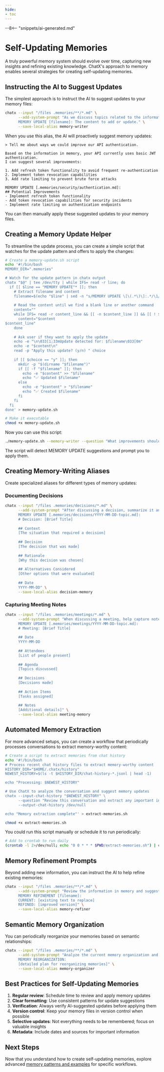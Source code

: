 ```yaml
---
hide:
- toc
---
```


--8<-- "snippets/ai-generated.md"

# Self-Updating Memories

A truly powerful memory system should evolve over time, capturing new insights and refining existing knowledge. ChatX's approach to memory enables several strategies for creating self-updating memories.

## Instructing the AI to Suggest Updates

The simplest approach is to instruct the AI to suggest updates to your memory files:

```bash
chatx --input "/files .memories/**/*.md" \
      --add-system-prompt "As we discuss topics related to the information in memory, suggest updates or additions to these memory files. Format your suggestions as:
      MEMORY UPDATE [filename]: The content to add or update." \
      --save-local-alias memory-writer
```

When you use this alias, the AI will proactively suggest memory updates:

```
> Tell me about ways we could improve our API authentication.

Based on the information in memory, your API currently uses basic JWT authentication. 
I can suggest several improvements:

1. Add refresh token functionality to avoid frequent re-authentication
2. Implement token revocation capabilities
3. Add rate limiting to prevent brute force attacks

MEMORY UPDATE [.memories/security/authentication.md]: 
## Potential Improvements
- Implement refresh token functionality
- Add token revocation capabilities for security incidents
- Implement rate limiting on authentication endpoints
```

You can then manually apply these suggested updates to your memory files.

## Creating a Memory Update Helper

To streamline the update process, you can create a simple script that watches for the update pattern and offers to apply the changes:

```bash
# Create a memory-update.sh script
echo '#!/bin/bash
MEMORY_DIR=".memories"

# Watch for the update pattern in chatx output
chatx "$@" | tee /dev/tty | while IFS= read -r line; do
  if [[ $line == "MEMORY UPDATE"* ]]; then
    # Extract filename and content
    filename=$(echo "$line" | sed -n "s/MEMORY UPDATE \[\(.*\)\]:.*/\1/p")
    
    # Read the content until we find a blank line or another command
    content=""
    while IFS= read -r content_line && [[ -n $content_line ]] && [[ ! $content_line == "MEMORY UPDATE"* ]]; do
      content="$content
$content_line"
    done
    
    # Ask user if they want to apply the update
    echo -e "\n\033[1;33mUpdate detected for: $filename\033[0m"
    echo -e "$content\n"
    read -p "Apply this update? (y/n) " choice
    
    if [[ $choice == "y" ]]; then
      mkdir -p "$(dirname "$filename")"
      if [[ -f "$filename" ]]; then
        echo -e "$content" >> "$filename"
        echo "✅ Updated $filename"
      else
        echo -e "$content" > "$filename"
        echo "✅ Created $filename"
      fi
    fi
  fi
done' > memory-update.sh

# Make it executable
chmod +x memory-update.sh
```

Now you can use this script:

```bash
./memory-update.sh --memory-writer --question "What improvements should we make to our API authentication?"
```

The script will detect MEMORY UPDATE suggestions and prompt you to apply them.

## Creating Memory-Writing Aliases

Create specialized aliases for different types of memory updates:

### Documenting Decisions

```bash
chatx --input "/files .memories/decisions/*.md" \
      --add-system-prompt "After discussing a decision, summarize it and suggest adding it to the decisions memory. Format as:
      MEMORY UPDATE [.memories/decisions/YYYY-MM-DD-topic.md]:
      # Decision: [Brief Title]
      
      ## Context
      [The situation that required a decision]
      
      ## Decision
      [The decision that was made]
      
      ## Rationale
      [Why this decision was chosen]
      
      ## Alternatives Considered
      [Other options that were evaluated]
      
      ## Date
      YYYY-MM-DD" \
      --save-local-alias decision-memory
```

### Capturing Meeting Notes

```bash
chatx --input "/files .memories/meetings/*.md" \
      --add-system-prompt "When discussing a meeting, help capture notes and suggest adding them to the meetings memory. Format as:
      MEMORY UPDATE [.memories/meetings/YYYY-MM-DD-topic.md]:
      # Meeting: [Brief Title]
      
      ## Date
      YYYY-MM-DD
      
      ## Attendees
      [List of people present]
      
      ## Agenda
      [Topics discussed]
      
      ## Decisions
      [Decisions made]
      
      ## Action Items
      [Tasks assigned]
      
      ## Notes
      [Additional details]" \
      --save-local-alias meeting-memory
```

## Automated Memory Extraction

For more advanced setups, you can create a workflow that periodically processes conversations to extract memory-worthy content:

```bash
# Create a script to extract memories from chat history
echo '#!/bin/bash
# Process recent chat history files to extract memory-worthy content
HISTORY_DIR="$HOME/.chatx/history"
NEWEST_HISTORY=$(ls -t $HISTORY_DIR/chat-history-*.jsonl | head -1)

echo "Processing: $NEWEST_HISTORY"

# Use ChatX to analyze the conversation and suggest memory updates
chatx --input-chat-history "$NEWEST_HISTORY" \
      --question "Review this conversation and extract any important information that should be added to our memory system. Format your suggestions as: MEMORY UPDATE [filename]: content" \
      --output-chat-history /dev/null

echo "Memory extraction complete"' > extract-memories.sh

chmod +x extract-memories.sh
```

You could run this script manually or schedule it to run periodically:

```bash
# Add to crontab to run daily
(crontab -l 2>/dev/null; echo "0 0 * * * $PWD/extract-memories.sh") | crontab -
```

## Memory Refinement Prompts

Beyond adding new information, you can instruct the AI to help refine existing memories:

```bash
chatx --input "/files .memories/**/*.md" \
      --add-system-prompt "Review the information in memory and suggest refinements to make it more accurate, concise, and useful. Format suggestions as:
      MEMORY REFINEMENT [filename]:
      CURRENT: [existing text to replace]
      REFINED: [improved version]" \
      --save-local-alias memory-refiner
```

## Semantic Memory Organization

You can periodically reorganize your memories based on semantic relationships:

```bash
chatx --input "/files .memories/**/*.md" \
      --add-system-prompt "Analyze the current memory organization and suggest improvements to the structure and categorization. Suggest moving related information into cohesive files and creating new categories as needed. Format as:
      MEMORY REORGANIZATION:
      [detailed plan for reorganizing memories]" \
      --save-local-alias memory-organizer
```

## Best Practices for Self-Updating Memories

1. **Regular review**: Schedule time to review and apply memory updates
2. **Clear formatting**: Use consistent patterns for update suggestions
3. **Verification**: Always verify AI-suggested updates before applying them
4. **Version control**: Keep your memory files in version control when possible
5. **Selective updates**: Not everything needs to be remembered; focus on valuable insights
6. **Metadata**: Include dates and sources for important information

## Next Steps

Now that you understand how to create self-updating memories, explore advanced [memory patterns and examples](patterns.md) for specific workflows.